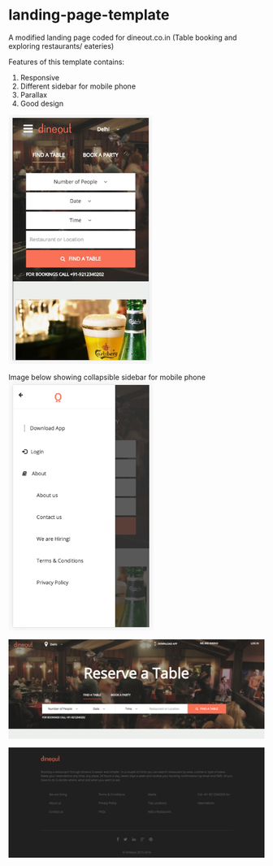 # landing-page-template
A modified landing page coded for dineout.co.in (Table booking and exploring restaurants/ eateries)

Features of this template contains:

1) Responsive
2) Different sidebar for mobile phone
3) Parallax
4) Good design


![Screenshot](screenshot1.png)

Image below showing collapsible sidebar for mobile phone
![Screenshot](screenshot2.png)


![Screenshot](screenshot3.png)

![Screenshot](screenshot4.png)
